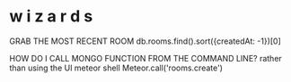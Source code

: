 # w i z a r d s

GRAB THE MOST RECENT ROOM
db.rooms.find().sort({createdAt: -1})[0]

HOW DO I CALL MONGO FUNCTION FROM THE COMMAND LINE? rather than using the UI
meteor shell
Meteor.call('rooms.create')
